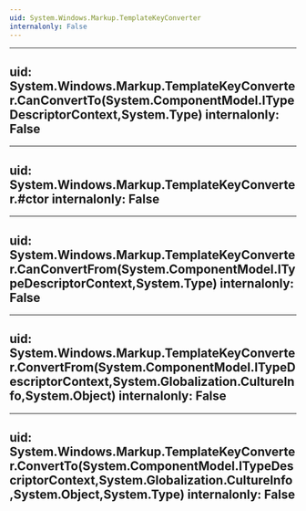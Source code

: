 ```yaml
---
uid: System.Windows.Markup.TemplateKeyConverter
internalonly: False
---
```


---
uid: System.Windows.Markup.TemplateKeyConverter.CanConvertTo(System.ComponentModel.ITypeDescriptorContext,System.Type)
internalonly: False
---

---
uid: System.Windows.Markup.TemplateKeyConverter.#ctor
internalonly: False
---

---
uid: System.Windows.Markup.TemplateKeyConverter.CanConvertFrom(System.ComponentModel.ITypeDescriptorContext,System.Type)
internalonly: False
---

---
uid: System.Windows.Markup.TemplateKeyConverter.ConvertFrom(System.ComponentModel.ITypeDescriptorContext,System.Globalization.CultureInfo,System.Object)
internalonly: False
---

---
uid: System.Windows.Markup.TemplateKeyConverter.ConvertTo(System.ComponentModel.ITypeDescriptorContext,System.Globalization.CultureInfo,System.Object,System.Type)
internalonly: False
---
